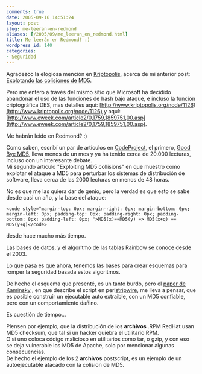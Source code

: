 ```yaml
---
comments: true
date: 2005-09-16 14:51:24
layout: post
slug: me-leeran-en-redmond
aliases: [/2005/09/me_leeran_en_redmond.html]
title: Me leerán en Redmond? :)
wordpress_id: 140
categories:
- Seguridad
---
```


Agradezco la elogiosa mención en [Kriptópolis](http://www.kriptopolis.org/node/1126), acerca de mi anterior post: [Explotando las colisiones de MD5](http://www.lnds.net/archives/2005/09/explotando_las.html).

Pero me entero a través del mismo sitio que Microsoft ha decidido abandonar el uso de las funciones de hash bajo ataque, e incluso la función criptográfica DES, mas detalles aquí: [http://www.kriptopolis.org/node/1126](http://www.kriptopolis.org/node/1126) y aquí:[http://www.eweek.com/article2/0,1759,1859751,00.asp](http://www.eweek.com/article2/0,1759,1859751,00.asp).

Me habrán leido en Redmond? :)

Como saben, escribí un par de artículos en [CodeProject](http://64.233.163.132/www.codeproject.com), el primero, [Good Bye MD5](http://www.codeproject.com/useritems/GoodbyeMD5.asp), lleva menos de un mes y ya ha tenido cerca de 20.000 lecturas, incluso con un interesante debate.  
Mi segundo artículo "Exploiting MD5 collisions" en que muestro como explotar el ataque a MD5 para perturbar los sistemas de distribución de software, lleva cerca de las 2000 lecturas en menos de 48 horas.

No es que me las quiera dar de genio, pero la verdad es que esto se sabe desde casi un año, y la base del ataque:
    
    <code style="margin-top: 0px; margin-right: 0px; margin-bottom: 0px; margin-left: 0px; padding-top: 0px; padding-right: 0px; padding-bottom: 0px; padding-left: 0px; ">MD5(x)==MD5(y) => MD5(x+q) == MD5(y+q)</code>

desde hace mucho más tiempo.

Las bases de datos, y el algoritmo de las tablas Rainbow se conoce desde el 2003.

Lo que pasa es que ahora, tenemos las bases para crear esquemas para romper la seguridad basada estos algoritmos.

De hecho el esquema que presenté, es un tanto burdo, pero el [paper de Kaminsky](http://www.doxpara.com/md5_someday.pdf) , en que describe el script en perl[stripwire](http://www.doxpara.com/stripwire-1.1.tar.gz), me lleva a pensar, que es posible construir un ejecutable auto extraible, con un MD5 confiable, pero con un comportamiento dañino.

Es cuestión de tiempo...

Piensen por ejemplo, que la distribución de los **archivos** .RPM RedHat usan MD5 checksum, que tal si un hacker quiebra el utilitario RPM.  
O si uno coloca código malicioso en utilitarios como tar, o gzip, y con eso se deja vulnerable los MD5 de Apache, solo por mencionar algunas consecuencias.  
De hecho el ejemplo de los 2 **archivos** postscript, es un ejemplo de un autoejecutable atacado con la colision de MD5.



